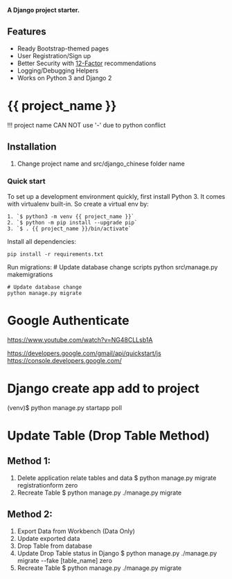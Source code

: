 **A Django project starter.**
## Features

* Ready Bootstrap-themed pages
* User Registration/Sign up
* Better Security with [12-Factor](http://12factor.net/) recommendations
* Logging/Debugging Helpers
* Works on Python 3 and Django 2

# {{ project_name }}
!!! project name CAN NOT use '-' due to python conflict

## Installation
1. Change project name and src/django_chinese folder name

### Quick start
To set up a development environment quickly, first install Python 3. It
comes with virtualenv built-in. So create a virtual env by:

    1. `$ python3 -m venv {{ project_name }}`
    2. `$ python -m pip install --upgrade pip`
    3. `$ . {{ project_name }}/bin/activate`

Install all dependencies:

    pip install -r requirements.txt

Run migrations:
    # Update database change scripts
    python src\manage.py makemigrations

    # Update database change
    python manage.py migrate

# Google Authenticate
https://www.youtube.com/watch?v=NG48CLLsb1A

https://developers.google.com/gmail/api/quickstart/js
https://console.developers.google.com/

# Django create app add to project
(venv)$ python manage.py startapp poll

# Update Table (Drop Table Method)
## Method 1:
1. Delete application relate tables and data
   $ python manage.py migrate registrationform zero
2. Recreate Table
   $ python manage.py ./manage.py migrate

## Method 2:
1. Export Data from Workbench (Data Only)
2. Update exported data
3. Drop Table from database
4. Update Drop Table status in Django
   $ python manage.py ./manage.py migrate --fake [table_name] zero
5. Recreate Table
   $ python manage.py ./manage.py migrate